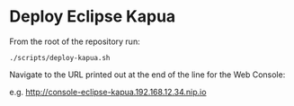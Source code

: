 # Deploy Eclipse Kapua

From the root of the repository run:

    ./scripts/deploy-kapua.sh

Navigate to the URL printed out at the end of the line for the Web Console:

e.g. http://console-eclipse-kapua.192.168.12.34.nip.io

